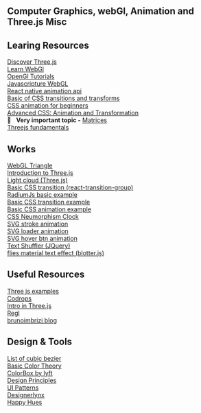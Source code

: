 ## Computer Graphics, webGl, Animation and Three.js Misc

## Learing Resources
[Discover Three.js](https://discoverthreejs.com/)<br/>
[Learn WebGl](http://learnwebgl.brown37.net/)<br/>
[OpenGl Tutorials](http://www.opengl-tutorial.org/)<br/>
[Javascripture WebGL](https://www.javascripture.com/WebGLRenderingContext)<br/>
[React native animation api](https://medium.com/react-native-training/react-native-animations-using-the-animated-api-ebe8e0669fae)<br/>
[Basic of CSS transitions and transforms](https://thoughtbot.com/blog/transitions-and-transforms)<br/>
[CSS animation for beginners](https://thoughtbot.com/blog/css-animation-for-beginners)<br/>
[Advanced CSS: Animation and Transformation](https://codepen.io/ambethia/post/advanced-css-animation-and-transformation)<br/>
:rocket: &nbsp; **Very important topic -**
[Matrices](http://www.opengl-tutorial.org/beginners-tutorials/tutorial-3-matrices/)<br/>
[Threejs fundamentals](https://threejsfundamentals.org/)<br/>

## Works
[WebGL Triangle](/webglTriangle)<br/>
[Introduction to Three.js](/IntroThree)<br/>
[Light cloud (Three.js)](/LightCloud)<br/>
[Basic CSS transition (react-transition-group)](/react-transition-group/basic-css-transition)</br>
[RadiumJs basic example](/simple-radiumjs-example)<br/>
[Basic CSS transition example](/css-transition)<br/>
[Basic CSS animation example](/css-animation)<br/>
[CSS Neumorphism Clock](/CSS%20Neumorphism%20Clock)<br/>
[SVG stroke animation](/svg-stroke-animation)<br/>
[SVG loader animation](/svg-loader-animation)</br>
[SVG hover btn animation](/svg-hover-btn-animation)</br>
[Text Shuffler (JQuery)](/text-shuffle)</br>
[flies material text effect (blotter.js)](/flies-material-blotterjs)</br>


## Useful Resources
[Three js examples](https://freefrontend.com/three-js-examples/)<br/>
[Codrops](https://tympanus.net/codrops/)<br/>
[Intro in Three.js](https://davidlyons.dev/projects/threejs-intro/)<br/>
[Regl](https://github.com/regl-project/regl)<br/>
[brunoimbrizi blog](http://brunoimbrizi.com/unbox/)


## Design & Tools
[List of cubic bezier](https://easings.net/)<br/>
[Basic Color Theory](https://www.colormatters.com/color-and-design/basic-color-theory)<br/>
[ColorBox by lyft](https://www.colorbox.io/)<br/>
[Design Principles](https://principles.design/)<br/>
[UI Patterns](http://ui-patterns.com/)<br/>
[Designerlynx](https://www.designerlynx.co/)<br/>
[Happy Hues](https://www.happyhues.co/)<br/>
